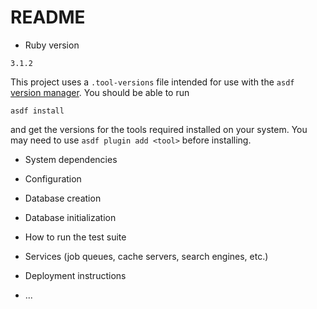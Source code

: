 # README

* Ruby version

`3.1.2`

This project uses a `.tool-versions` file intended for use with the `asdf`
[version manager](https://asdf-vm.com/). You should be able to run

    asdf install

and get the versions for the tools required installed on your system. 
You may need to use `asdf plugin add <tool>` before installing.

* System dependencies

* Configuration

* Database creation

* Database initialization

* How to run the test suite

* Services (job queues, cache servers, search engines, etc.)

* Deployment instructions

* ...
